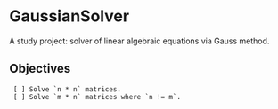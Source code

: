 # GaussianSolver
A study project: solver of linear algebraic equations via Gauss method.

## Objectives

```
 [ ] Solve `n * n` matrices.
 [ ] Solve `m * n` matrices where `n != m`.
```
